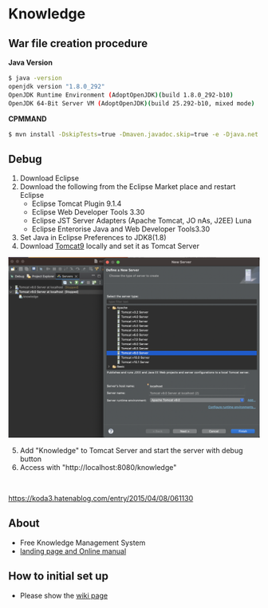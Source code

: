 # Knowledge


## War file creation procedure

**Java Version**

```sh
$ java -version
openjdk version "1.8.0_292"
OpenJDK Runtime Environment (AdoptOpenJDK)(build 1.8.0_292-b10)
OpenJDK 64-Bit Server VM (AdoptOpenJDK)(build 25.292-b10, mixed mode)
```

**CPMMAND**

```sh
$ mvn install -DskipTests=true -Dmaven.javadoc.skip=true -e -Djava.net.useSystemProxies=true
```

## Debug

1. Download Eclipse
2. Download the following from the Eclipse Market place and restart Eclipse
   - Eclipse Tomcat Plugin 9.1.4
   - Eclipse Web Developer Tools 3.30
   - Eclipse JST Server Adapters (Apache Tomcat, JO nAs, J2EE) Luna
   - Eclipse Enterorise Java and Web Developer Tools3.30
3. Set Java in Eclipse Preferences to JDK8(1.8) 
4. Download [Tomcat9](https://tomcat.apache.org/download-90.cgi) locally and set it as Tomcat Server


![Alt text](doc/AddTomcatServerToEclipse.png)


5. Add "Knowledge" to Tomcat Server and start the server with debug button
6. Access with "http://localhost:8080/knowledge"

<br>

https://koda3.hatenablog.com/entry/2015/04/08/061130

## About
- Free Knowledge Management System
- [landing page and Online manual](https://information-knowledge.support-project.org/)


## How to initial set up
- Please show the [wiki page](https://github.com/support-project/knowledge/wiki)

